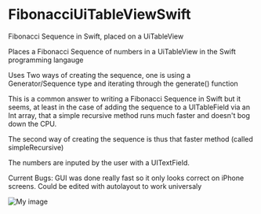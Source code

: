 FibonacciUiTableViewSwift
=========================

Fibonacci Sequence in Swift, placed on a UiTableView

Places a Fibonacci Sequence of numbers in a UiTableView in the Swift programming langauge

Uses Two ways of creating the sequence, one is using a Generator/Sequence type and iterating through the generate() function

This is a common answer to writing a Fibonacci Sequence in Swift but it seems, at least in the case of adding the sequence to a 
UITableField via an Int array, that a simple recursive method runs much faster and doesn't bog down the CPU.

The second way of creating the sequence is thus that faster method (called simpleRecursive)

The numbers are inputed by the user with a UITextField.

Current Bugs:
GUI was done really fast so it only looks correct on iPhone screens.  Could be edited with autolayout to work universaly 

![My image](princetrunks.github.com/FibonacciUiTableViewSwift/tree/master/FibonacciSequence/Images.xcassets/Fibonacci_spiral_34.imageset/Fibonacci_spiral_34.png)

